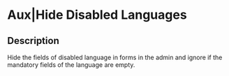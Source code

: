# Aux|Hide Disabled Languages

## Description
Hide the fields of disabled language ​​in forms in the admin and ignore if the mandatory fields of the language are empty.
